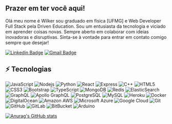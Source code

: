 ## Prazer em ter você aqui!
Olá meu nome é Wilker sou graduado em física [UFMG] e Web Developer Full Stack pela Driven Education.
Sou um entusiasta da tecnologia e viciado em aprender coisas novas.
Sempre aberto em colaborar com ideias inovadoras e disruptivas. Sinta-se à vontade para entrar em contato comigo sempre que desejar!


[![Linkedin Badge](https://img.shields.io/badge/-wilkermizael-blue?style=flat-square&logo=Linkedin&logoColor=white&link=https://www.linkedin.com/in/wilkermizael/)](https://www.linkedin.com/in/wilkermizael/)
[![Gmail Badge](https://img.shields.io/badge/-wilkermizael@gmail.com-c14438?style=flat-square&logo=Gmail&logoColor=white&link=mailto:kanna6501@gmail.com)](mailto:wilkermizael@gmail.com)

## ⚡ Tecnologias

![JavaScript](https://img.shields.io/badge/-JavaScript-black?style=flat-square&logo=javascript)
![Nodejs](https://img.shields.io/badge/-Nodejs-black?style=flat-square&logo=Node.js)
![Python](https://img.shields.io/badge/-PostgreSQL-D2691E?style=flat-square&logo=Postgresql)
![React](https://img.shields.io/badge/-React-black?style=flat-square&logo=react)
![Express](https://img.shields.io/badge/-Express-E34A86?style=flat-square&logo=Express)
![C++](https://img.shields.io/badge/-C++-00599C?style=flat-square&logo=c)
![HTML5](https://img.shields.io/badge/-HTML5-E34F26?style=flat-square&logo=html5&logoColor=white)
![CSS3](https://img.shields.io/badge/-CSS3-1572B6?style=flat-square&logo=css3)
![Bootstrap](https://img.shields.io/badge/-Bootstrap-563D7C?style=flat-square&logo=bootstrap)
![TypeScript](https://img.shields.io/badge/-TypeScript-007ACC?style=flat-square&logo=typescript)
![MongoDB](https://img.shields.io/badge/-MongoDB-black?style=flat-square&logo=mongodb)
![Redis](https://img.shields.io/badge/-Redis-black?style=flat-square&logo=Redis)
![ElasticSearch](https://img.shields.io/badge/-ElasticSearch-005571?style=flat-square&logo=elasticsearch)
![GraphQL](https://img.shields.io/badge/-GraphQL-E10098?style=flat-square&logo=graphql)
![Apollo GraphQL](https://img.shields.io/badge/-Apollo%20GraphQL-311C87?style=flat-square&logo=apollo-graphql)
![PostgreSQL](https://img.shields.io/badge/-PostgreSQL-336791?style=flat-square&logo=postgresql)
![MySQL](https://img.shields.io/badge/-MySQL-black?style=flat-square&logo=mysql)
![Heroku](https://img.shields.io/badge/-Heroku-430098?style=flat-square&logo=heroku)
![Docker](https://img.shields.io/badge/-Docker-black?style=flat-square&logo=docker)
![DigitalOcean](https://img.shields.io/badge/-Digital%20Ocean-darkblue?style=flat-square&logo=digitalocean)
![Amazon AWS](https://img.shields.io/badge/Amazon%20AWS-232F3E?style=flat-square&logo=amazon-aws)
![Microsoft Azure](https://img.shields.io/badge/Microsoft%20Azure-232F7E?style=flat-square&logo=microsoft-azure)
![Google Cloud](https://img.shields.io/badge/Google%20Cloud-black?style=flat-square&logo=google-cloud)
![Git](https://img.shields.io/badge/-Git-black?style=flat-square&logo=git)
![GitHub](https://img.shields.io/badge/-GitHub-181717?style=flat-square&logo=github)
![GitLab](https://img.shields.io/badge/-GitLab-FCA121?style=flat-square&logo=gitlab)
![BitBucket](https://img.shields.io/badge/-BitBucket-darkblue?style=flat-square&logo=bitbucket)
![Arduino](https://img.shields.io/badge/-Arduino-C51A4A?style=flat-square&logo=Arduino)

[![Anurag's GitHub stats](https://github-readme-stats.vercel.app/api?wilkermizael=anuraghazra)]([https://github.com/wilkermizael/github-readme-stats](https://github.com/wilkermizael)https://github.com/wilkermizael)


